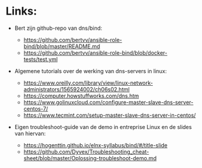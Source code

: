# Links:
* Bert zijn github-repo van dns/bind:
    - https://github.com/bertvv/ansible-role-bind/blob/master/README.md
    - https://github.com/bertvv/ansible-role-bind/blob/docker-tests/test.yml

* Algemene tutorials over de werking van dns-servers in linux:
    - https://www.oreilly.com/library/view/linux-network-administrators/1565924002/ch06s02.html
    - https://computer.howstuffworks.com/dns.htm
    - https://www.golinuxcloud.com/configure-master-slave-dns-server-centos-7/
    - https://www.tecmint.com/setup-master-slave-dns-server-in-centos/

* Eigen troubleshoot-guide van de demo in entreprise Linux en de slides van hiervan:
    - https://hogenttin.github.io/elnx-syllabus/bind/#/title-slide
    - https://github.com/Dyvex/Troubleshooting_cheat-sheet/blob/master/Oplossing-troubleshoot-demo.md
    